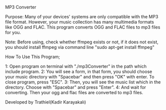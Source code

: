 MP3 Converter

Purpose: Many of your devices' systems are only compatible with the MP3 file format. However, your music collection has many multimedia formats like OGG and FLAC. This program converts OGG and FLAC files to mp3 files for you.

Note: Before using, check whether ffmpeg exists or not, if it does not exist, you should install ffmpeg via command line "sudo apt-get install ffmpeg"

How To Use This Program;

1: Open program on terminal with "./mp3Converter" in the path which include program.
2: You will see a form, in that form, you should choose your music directory with "Spacebar" and then press "OK" with enter. To close program, press "ESC".
3: Then, you will see the music list which in the directory. Choose with "Spacebar" and press "Enter".
4: And wait for converting. Then your ogg and flac files are converted to mp3 files.

Developed by Trathiel(Kadir Karayakalı)

